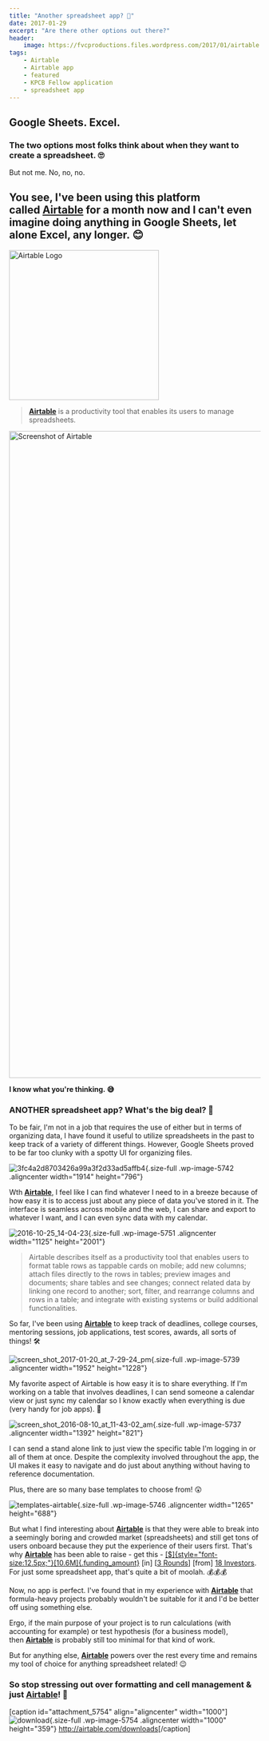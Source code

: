 ```yaml
---
title: "Another spreadsheet app? 🤔️️"
date: 2017-01-29
excerpt: "Are there other options out there?"
header:
    image: https://fvcproductions.files.wordpress.com/2017/01/airtable.png
tags:
    - Airtable
    - Airtable app
    - featured
    - KPCB Fellow application
    - spreadsheet app
---
```


## Google Sheets. Excel.

### The two options most folks think about when they want to create a spreadsheet. 🙄

But not me. No, no, no.

## You see, I've been using this platform called [**Airtable**](http://airtable.com) for a month now and I can't even imagine doing anything in Google Sheets, let alone Excel, any longer. 😊

<img src="https://fvcproductions.files.wordpress.com/2017/01/logo1.png" alt="Airtable Logo" align="middle" width="300" height="300">

> [**Airtable**](http://airtable.com) is a productivity tool that
> enables its users to manage spreadsheets.

<img src="https://fvcproductions.files.wordpress.com/2017/01/reimagined2x.png" alt="Screenshot of Airtable" align="middle" width="2148" height="1295">

**I know what you're thinking. 😅**

### **ANOTHER spreadsheet app? What's the big deal? 👿**

To be fair, I'm not in a job that requires the use of either but in
terms of organizing data, I have found it useful to utilize spreadsheets
in the past to keep track of a variety of different things. However,
Google Sheets proved to be far too clunky with a spotty UI for
organizing files.

![3fc4a2d8703426a99a3f2d33ad5affb4](https://fvcproductions.files.wordpress.com/2017/01/3fc4a2d8703426a99a3f2d33ad5affb4.png){.size-full
.wp-image-5742 .aligncenter width="1914" height="796"}

Wth [**Airtable**](http://airtable.com), I feel like I can find whatever
I need to in a breeze because of how easy it is to access just about any
piece of data you've stored in it. The interface is seamless across
mobile and the web, I can share and export to whatever I want, and I can
even sync data with my calendar.

![2016-10-25\_14-04-23](https://fvcproductions.files.wordpress.com/2017/01/2016-10-25_14-04-23.jpg){.size-full
.wp-image-5751 .aligncenter width="1125" height="2001"}

> Airtable describes itself as a productivity tool that enables users to
> format table rows as tappable cards on mobile; add new columns; attach
> files directly to the rows in tables; preview images and documents;
> share tables and see changes; connect related data by linking one
> record to another; sort, filter, and rearrange columns and rows in a
> table; and integrate with existing systems or build additional
> functionalities.

So far, I've been using [**Airtable**](http://airtable.com) to keep
track of deadlines, college courses, mentoring sessions, job
applications, test scores, awards, all sorts of things! 🛠

![screen\_shot\_2017-01-20\_at\_7-29-24\_pm](https://fvcproductions.files.wordpress.com/2017/01/screen_shot_2017-01-20_at_7-29-24_pm.png){.size-full
.wp-image-5739 .aligncenter width="1952" height="1228"}

My favorite aspect of Airtable is how easy it is to share everything. If
I'm working on a table that involves deadlines, I can send someone a
calendar view or just sync my calendar so I know exactly when everything
is due (very handy for job apps). 📆

![screen\_shot\_2016-08-10\_at\_11-43-02\_am](https://fvcproductions.files.wordpress.com/2017/01/screen_shot_2016-08-10_at_11-43-02_am.png){.size-full
.wp-image-5737 .aligncenter width="1392" height="821"}

I can send a stand alone link to just view the specific table I'm
logging in or all of them at once. Despite the complexity involved
throughout the app, the UI makes it easy to navigate and do just about
anything without having to reference documentation.

Plus, there are so many base templates to choose from! 😲

![templates-airtable](https://fvcproductions.files.wordpress.com/2017/01/templates-airtable.png){.size-full
.wp-image-5746 .aligncenter width="1265" height="688"}

But what I find interesting about [**Airtable**](http://airtable.com) is
that they were able to break into a seemingly boring and crowded market
(spreadsheets) and still get tons of users onboard because they put the
experience of their users first. That's
why [**Airtable**](http://airtable.com) has been able to raise - get
this -
[[\$]{style="font-size:12.5px;"}[10.6M]{.funding_amount}](https://www.crunchbase.com/organization/airtable#/entity)
[in] [[3
Rounds](https://www.crunchbase.com/organization/airtable/funding-rounds)]
[from] [18
Investors](https://www.crunchbase.com/organization/airtable/investors).
For just some spreadsheet app, that's quite a bit of moolah. 💰💰💰

Now, no app is perfect. I've found that in my experience
with [**Airtable**](http://airtable.com) that formula-heavy projects
probably wouldn't be suitable for it and I'd be better off using
something else.

Ergo, if the main purpose of your project is to run calculations (with
accounting for example) or test hypothesis (for a business model),
then [**Airtable**](http://airtable.com) is probably still too minimal
for that kind of work.

But for anything else, [**Airtable**](http://airtable.com) powers over
the rest every time and remains my tool of choice for anything
spreadsheet related! 😉

### So stop stressing out over formatting and cell management & just **[Airtable](http://airtable.com)**! 🎉

\[caption id="attachment\_5754" align="aligncenter"
width="1000"\]![download](https://fvcproductions.files.wordpress.com/2017/01/download.png){.size-full
.wp-image-5754 .aligncenter width="1000" height="359"}
<http://airtable.com/downloads>\[/caption\]
